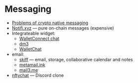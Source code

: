 # Messaging
- [Problems of crypto native messaging](https://medium.com/lightspeed-venture-partners/the-future-of-crypto-native-consumer-products-part-2-messaging-c34e592e2c84)
- [Notifi.xyz](https://www.notifi.xyz/) — pure on-chain messages (expensive)
- Integrateable widget:
	- [WalletConnect chat](https://walletconnect.com/products)
	- [dm3](https://dm3.network/)
	- [WalletChat](https://www.walletchat.fun/)
- email:
	- [skiff](https://skiff.com/) — email, storage, collaborative calendar and notes
	- [metamail.ink](https://metamail.ink/)
	- [mail3.me](https://mail3.me/)
- [nftychat](https://nftychat.xyz/) — Discord clone